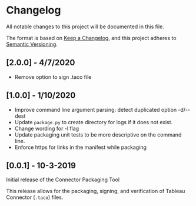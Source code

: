 # Changelog
All notable changes to this project will be documented in this file.

The format is based on [Keep a Changelog](https://keepachangelog.com/en/1.0.0/),
and this project adheres to [Semantic Versioning](https://semver.org/spec/v2.0.0.html).

## [2.0.0] - 4/7/2020
- Remove option to sign .taco file

## [1.0.0] - 1/10/2020
- Improve command line argument parsing: detect duplicated option -d/--dest
- Update `package.py` to create directory for logs if it does not exist.
- Change wording for -l flag
- Update packaging unit tests to be more descriptive on the command line.
- Enforce https for links in the manifest while packaging

## [0.0.1] - 10-3-2019
Initial release of the Connector Packaging Tool

This release allows for the packaging, signing, and verification of Tableau Connector (`.taco`) files.
